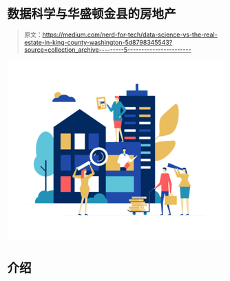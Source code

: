 # 数据科学与华盛顿金县的房地产

> 原文：<https://medium.com/nerd-for-tech/data-science-vs-the-real-estate-in-king-county-washington-5d8798345543?source=collection_archive---------5----------------------->

![](img/cffe6aa8e21d692c30854029cd0c6b94.png)

# 介绍